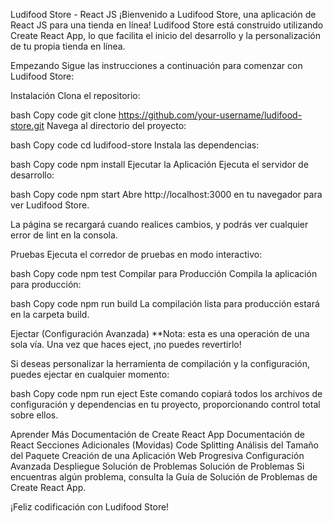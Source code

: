 Ludifood Store - React JS
¡Bienvenido a Ludifood Store, una aplicación de React JS para una tienda en línea! Ludifood Store está construido utilizando Create React App, lo que facilita el inicio del desarrollo y la personalización de tu propia tienda en línea.

Empezando
Sigue las instrucciones a continuación para comenzar con Ludifood Store:

Instalación
Clona el repositorio:

bash
Copy code
git clone https://github.com/your-username/ludifood-store.git
Navega al directorio del proyecto:

bash
Copy code
cd ludifood-store
Instala las dependencias:

bash
Copy code
npm install
Ejecutar la Aplicación
Ejecuta el servidor de desarrollo:

bash
Copy code
npm start
Abre http://localhost:3000 en tu navegador para ver Ludifood Store.

La página se recargará cuando realices cambios, y podrás ver cualquier error de lint en la consola.

Pruebas
Ejecuta el corredor de pruebas en modo interactivo:

bash
Copy code
npm test
Compilar para Producción
Compila la aplicación para producción:

bash
Copy code
npm run build
La compilación lista para producción estará en la carpeta build.

Ejectar (Configuración Avanzada)
**Nota: esta es una operación de una sola vía. Una vez que haces eject, ¡no puedes revertirlo!

Si deseas personalizar la herramienta de compilación y la configuración, puedes ejectar en cualquier momento:

bash
Copy code
npm run eject
Este comando copiará todos los archivos de configuración y dependencias en tu proyecto, proporcionando control total sobre ellos.

Aprender Más
Documentación de Create React App
Documentación de React
Secciones Adicionales (Movidas)
Code Splitting
Análisis del Tamaño del Paquete
Creación de una Aplicación Web Progresiva
Configuración Avanzada
Despliegue
Solución de Problemas
Solución de Problemas
Si encuentras algún problema, consulta la Guía de Solución de Problemas de Create React App.

¡Feliz codificación con Ludifood Store!






